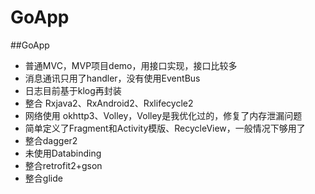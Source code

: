 # GoApp
##GoApp
- 普通MVC，MVP项目demo，用接口实现，接口比较多
- 消息通讯只用了handler，没有使用EventBus
- 日志目前基于klog再封装
- 整合 Rxjava2、RxAndroid2、Rxlifecycle2
- 网络使用 okhttp3、Volley，Volley是我优化过的，修复了内存泄漏问题
- 简单定义了Fragment和Activity模版、RecycleView，一般情况下够用了
- 整合dagger2 
- 未使用Databinding
- 整合retrofit2+gson
- 整合glide